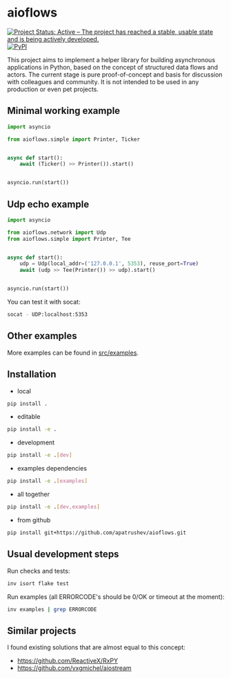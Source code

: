 # aioflows
[![Project Status: Active – The project has reached a stable, usable state and is being actively developed.](https://www.repostatus.org/badges/latest/active.svg)](https://www.repostatus.org/#active)
[![PyPI](https://img.shields.io/pypi/v/aioflows)](https://pypi.org/project/aioflows/)

This project aims to implement a helper library for building asynchronous applications in Python, based on the concept of structured data flows and actors. The current stage is pure proof-of-concept and basis for discussion with colleagues and community. It is not intended to be used in any production or even pet projects.

## Minimal working example
```python
import asyncio

from aioflows.simple import Printer, Ticker


async def start():
    await (Ticker() >> Printer()).start()


asyncio.run(start())
```

## Udp echo example
```python
import asyncio

from aioflows.network import Udp
from aioflows.simple import Printer, Tee


async def start():
    udp = Udp(local_addr=('127.0.0.1', 5353), reuse_port=True)
    await (udp >> Tee(Printer()) >> udp).start()


asyncio.run(start())
```

You can test it with socat:
```bash
socat - UDP:localhost:5353
```

## Other examples
More examples can be found in [src/examples](https://github.com/apatrushev/aioflows/tree/master/src/examples).

## Installation
 - local
```bash
pip install .
```

 - editable
```bash
pip install -e .
```

 - development
```bash
pip install -e .[dev]
```

 - examples dependencies
```bash
pip install -e .[examples]
```

 - all together
```bash
pip install -e .[dev,examples]
```

 - from github
```bash
pip install git+https://github.com/apatrushev/aioflows.git
```

## Usual development steps
Run checks and tests:
```bash
inv isort flake test
```

Run examples (all ERRORCODE's should be 0/OK or timeout at the moment):
```bash
inv examples | grep ERRORCODE
```

## Similar projects
I found existing solutions that are almost equal to this concept:
 - https://github.com/ReactiveX/RxPY
 - https://github.com/vxgmichel/aiostream
